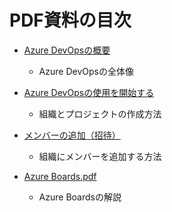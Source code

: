 # PDF資料の目次

- [Azure DevOpsの概要](Azure%20DevOpsの概要.pdf)
  - Azure DevOpsの全体像

- [Azure DevOpsの使用を開始する](Azure%20DevOpsの使用を開始する.pdf)
  - 組織とプロジェクトの作成方法

- [メンバーの追加（招待）](メンバーの追加（招待）.pdf)
  - 組織にメンバーを追加する方法

- [Azure Boards.pdf](Azure%20Boards.pdf)
  - Azure Boardsの解説


